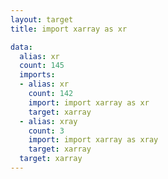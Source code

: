 ```yaml
---
layout: target
title: import xarray as xr

data:
  alias: xr
  count: 145
  imports:
  - alias: xr
    count: 142
    import: import xarray as xr
    target: xarray
  - alias: xray
    count: 3
    import: import xarray as xray
    target: xarray
  target: xarray
---
```

